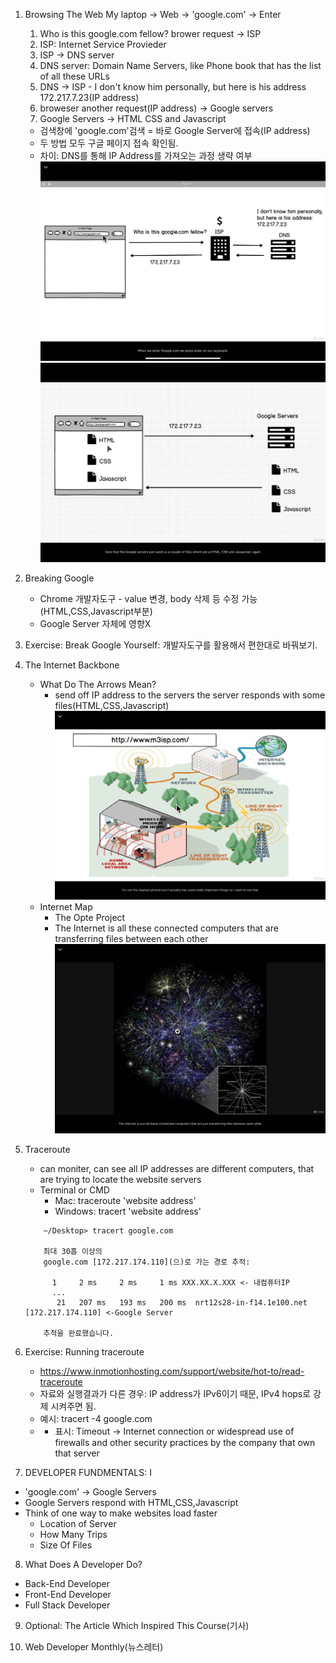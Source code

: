 1. Browsing The Web
    My laptop -> Web -> 'google.com' -> Enter
   1. Who is this google.com fellow? brower request -> ISP
   2. ISP: Internet Service Provieder
   3. ISP -> DNS server
   4. DNS server: Domain Name Servers, like Phone book that has the list of all these URLs
   5. DNS -> ISP - I don't know him personally, but here is his address 172.217.7.23(IP address)
   6. broweser another request(IP address) -> Google servers
   7. Google Servers -> HTML CSS and Javascript
    - 검색창에 'google.com'검색 = 바로 Google Server에 접속(IP address)
    - 두 방법 모두 구글 페이지 접속 확인됨.
    - 차이: DNS를 통해 IP Address를 가져오는 과정 생략 여부
    ![web_browse1](img/KakaoTalk_20210103_224431953.jpg)
    ![web_browse2](img/KakaoTalk_20210103_224431953_01.jpg)

2. Breaking Google
    - Chrome 개발자도구 - value 변경, body 삭제 등 수정 가능(HTML,CSS,Javascript부분)
    - Google Server 자체에 영향X
  
3. Exercise: Break Google Yourself: 개발자도구를 활용해서 편한대로 바꿔보기.

4. The Internet Backbone
    - What Do The Arrows Mean?
      - send off IP address to the servers the server responds with some files(HTML,CSS,Javascript)
    ![Internet_backbone](img/KakaoTalk_20210104_213858892.jpg)
    - Internet Map
      - The Opte Project
      - The Internet is all these connected computers that are transferring files between each other
    ![The_Opte_Project](img/KakaoTalk_20210104_213858892_01.jpg)

5. Traceroute
    - can moniter, can see all IP addresses are different computers, that are trying to locate the website servers
    - Terminal or CMD
      - Mac: traceroute 'website address'
      - Windows: tracert 'website address'
    ``` 
        ~/Desktop> tracert google.com

        최대 30홉 이상의
        google.com [172.217.174.110](으)로 가는 경로 추적:

          1     2 ms     2 ms     1 ms XXX.XX.X.XXX <- 내컴퓨터IP
          ...
           21   207 ms   193 ms   200 ms  nrt12s28-in-f14.1e100.net [172.217.174.110] <-Google Server

        추적을 완료했습니다.
    ```
  
6. Exercise: Running traceroute
   - https://www.inmotionhosting.com/support/website/hot-to/read-traceroute
   - 자료와 실행결과가 다른 경우: IP address가 IPv6이기 때문, IPv4 hops로 강제 시켜주면 됨.
   - 예시: tracert -4 google.com
   - * 표시: Timeout -> Internet connection or widespread use of firewalls and other security practices by the company that own that server 

7.  DEVELOPER FUNDMENTALS: I
  - 'google.com' -> Google Servers 
  - Google Servers respond with HTML,CSS,Javascript
  - Think of one way to make websites load faster 
    - Location of Server
    - How Many Trips
    - Size Of Files

8.  What Does A Developer Do?
  - Back-End Developer
  - Front-End Developer
  - Full Stack Developer
  
9. Optional: The Article Which Inspired This Course(기사)
    
10. Web Developer Monthly(뉴스레터)  